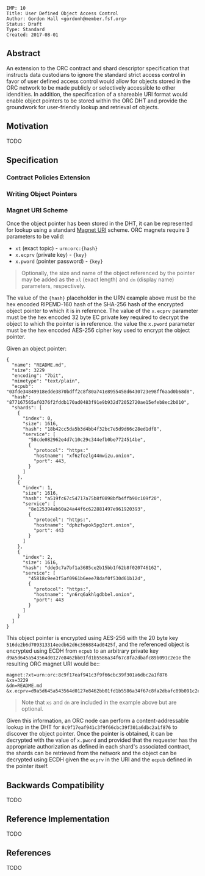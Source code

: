 ```
IMP: 10
Title: User Defined Object Access Control
Author: Gordon Hall <gordonh@member.fsf.org>
Status: Draft
Type: Standard
Created: 2017-08-01
```

Abstract
--------

An extension to the ORC contract and shard descriptor specification that 
instructs data custodians to ignore the standard strict access control in favor 
of user defined access control would allow for objects stored in the ORC 
network to be made publicly or selectively accessible to other idendities. In 
addition, the specification of a shareable URI format would enable object 
pointers to be stored within the ORC DHT and provide the groundwork for 
user-friendly lookup and retrieval of objects.

Motivation
----------

TODO

Specification
-------------



### Contract Policies Extension



### Writing Object Pointers



### Magnet URI Scheme

Once the object pointer has been stored in the DHT, it can be represented for 
lookup using a standard 
[Magnet URI](https://en.wikipedia.org/wiki/Magnet_URI_scheme) scheme. ORC 
magnets require 3 parameters to be valid: 

* `xt` (exact topic) - `urn:orc:{hash}`
* `x.ecprv` (private key) - `{key}`
* `x.pword` (pointer password) - `{key}`

> Optionally, the size and name of the object referenced by the pointer may be 
> added as the `xl` (exact length) and `dn` (display name) parameters, 
> respectively. 

The value of the `{hash}` placeholder in the URN example above must be the hex 
encoded RIPEMD-160 hash of the SHA-256 hash of the encrypted object pointer to 
which it is in reference. The value of the `x.ecprv` parameter must be the hex 
encoded 32 byte EC private key required to decrypt the object to which the 
pointer is in reference. the value the `x.pword` parameter must be the hex 
encoded AES-256 cipher key used to encrypt the object pointer.

Given an object pointer:

```
{
  "name": "README.md",
  "size": 3229
  "encoding": "7bit",
  "mimetype": "text/plain",
  "ecpub": "03fde34849918edde3870bdff2c8f80a741e8955458d6430723e98ff6aad0b68d8",
  "hash": "877167565af0376f2fddb170ad0483f91e9b932d72052720ae15efeb8ec2b010",
  "shards": [
    {
      "index": 0,
      "size": 1616,
      "hash": "18b42cc5da5b3d4bb4f32bc7e5d9d66c28ed1df8",
      "service": [
        "58cde082962e4d7c10c29c344efb0be7724514be",
        {
          "protocol": "https:"
          "hostname": "xf6zfozlg44mwizu.onion",
          "port": 443,
        }
      ]
    },
    {
      "index": 1,
      "size": 1616,
      "hash": "a519fc67c54717a75b8f0898bfb4ffb90c109f20",
      "service": [
        "8e125394ab60a24a44f6c622881497e961920393",
        {
          "protocol": "https:",
          "hostname": "dphzfwpok5pg3zrt.onion",
          "port": 443
        }
      ]
    },
    {
      "index": 2,
      "size": 1616,
      "hash": "dde3c7a7bf1a3685ce2b15bb1f62b8f020746162",
      "service": [
        "45818c9ee3f5af0961b6eee78daf0f530d61b12d",
        {
          "protocol": "https:",
          "hostname": "yn6rq6akhlgdbbel.onion",
          "port": 443
        }
      ]
    }
  ]
}
```

This object pointer is encrypted using AES-256 with the 20 byte key 
`516de2b6d709313314eedb62d6c366884ad0425f`, and the referenced object is 
encrypted using ECDH from `ecpub` to an arbitrary private key 
`d9a5d645a543564d0127e8462bb01fd1b5586a34f67c8fa2dbafc89b091c2e1e` the 
resulting ORC magnet URI would be::

```
magnet:?xt=urn:orc:8c9f17eaf941c3f9f66cbc39f301a6dbc2a1f876
&xs=3229
&dn=README.md
&x.ecprv=d9a5d645a543564d0127e8462bb01fd1b5586a34f67c8fa2dbafc89b091c2e1e
```

> Note that `xs` and `dn` are included in the example above but are optional.

Given this information, an ORC node can perform a content-addressable lookup in 
the DHT for `8c9f17eaf941c3f9f66cbc39f301a6dbc2a1f876` to discover the object 
pointer. Once the pointer is obtained, it can be decrypted with the value of 
`x.pword` and provided that the requester has the appropriate authorization as 
defined in each shard's associated contract, the shards can be retrieved from 
the network and the object can be decrypted using ECDH given the `ecprv` in 
the URI and the `ecpub` defined in the pointer itself.

Backwards Compatibility
----------------------

TODO

Reference Implementation
-----------------------

TODO

References
-------------

TODO
